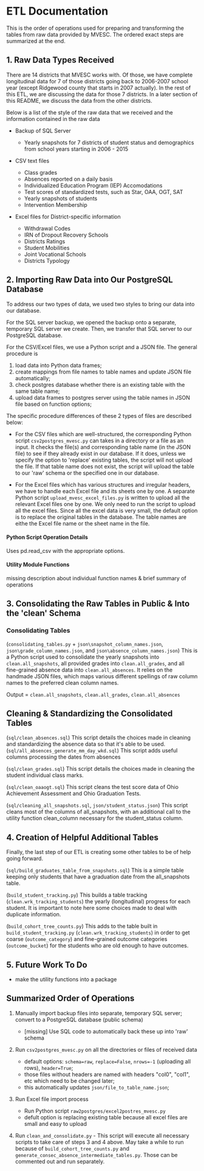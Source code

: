 # ETL Documentation

This is the order of operations used for preparing and transforming the tables from raw data provided by MVESC. The ordered exact steps are summarized at the end.

## 1. Raw Data Types Received

There are 14 districts that MVESC works with. Of those, we have complete longitudinal data for 7 of those districts going back to 2006-2007 school year (except Ridgewood county that starts in 2007 actually). In the rest of this ETL, we are discussing the data for those 7 districts. In a later section of this README, we discuss the data from the other districts.

Below is a list of the style of the raw data that we received and the information contained in the raw data

* Backup of SQL Server
	* Yearly snapshots for 7 districts of student status and demographics from school years starting in 2006 - 2015

* CSV text files
	* Class grades
	* Absences reported on a daily basis
	* Individualized Education Program (IEP) Accomodations
	* Test scores of standardized tests, such as Star, OAA, OGT, SAT
	* Yearly snapshots of students
	* Intervention Membership

* Excel files for District-specific information
	* Withdrawal Codes
	* IRN of Dropout Recovery Schools
	* Districts Ratings
	* Student Mobilities
	* Joint Vocational Schools
	* Districts Typology

## 2. Importing Raw Data into Our PostgreSQL Database

To address our two types of data, we used two styles to bring our data into our database.

For the SQL server backup, we opened the backup onto a separate, temporary SQL server we create. Then, we transfer that SQL server to our PostgreSQL database.

For the CSV/Excel files, we use a Python script and a JSON file. The general procedure is

 1. load data into Python data frames;
 2. create mappings from file names to table names and update JSON file automatically;
 3. check postgres database whether there is an existing table with the same table name;
 4. upload data frames to postgres server using the table names in JSON file based on function options;

The specific procedure differences of these 2 types of files are described below:

* For the CSV files which are well-structured, the corresponding Python script `csv2postgres_mvesc.py` can takes in a directory or a file as an input. It checks the file(s) and corresponding table name (in the JSON file) to see if they already exist in our database. If it does, unless we specify the option to 'replace' existing tables, the script will not upload the file. If that table name does not exist, the script will upload the table to our 'raw' schema or the specified one in our database.

* For the Excel files which has various structures and irregular headers, we have to handle each Excel file and its sheets one by one. A separate Python script `upload_mvesc_excel_files.py` is written to upload all the relevant Excel files one by one. We only need to run the script to upload all the excel files. Since all the excel data is very small, the default option is to replace the original tables in the database. The table names are eithe the Excel file name or the sheet name in the file.

#### Python Script Operation Details

Uses pd.read_csv with the appropriate options.

#### Utility Module Functions

missing description about individual function names & brief summary of operations

## 3. Consolidating the Raw Tables in Public & Into the 'clean' Schema

### Consolidating Tables

(`consolidating_tables.py` + `json\snapshot_column_names.json`, `json\grade_column_names.json`, and `json\absence_column_names.json`)
This is a Python script used to consolidate the yearly snapshots into `clean.all_snapshots`, all provided grades into `clean.all_grades`, and all fine-grained absence data into `clean.all_absences`. It relies on the handmade JSON files, which maps various different spellings of raw column names to the preferred clean column names.

Output = `clean.all_snapshots`, `clean.all_grades`, `clean.all_absences`

## Cleaning & Standardizing the Consolidated Tables

(`sql/clean_absences.sql`)
This script details the choices made in cleaning and standardizing the absence data so that it's able to be used.
(`sql/all_absences_generate_mm_day_wkd.sql`)
This script adds useful columns processing the dates from absences

(`sql/clean_grades.sql`)
This script details the choices made in cleaning the student individual class marks.

(`sql/clean_oaaogt.sql`)
This script cleans the test score data of Ohio Achievement Assessment and Ohio Graduation Tests.

(`sql/cleaning_all_snapshots.sql`, `json/student_status.json`)
This script cleans most of the columns of all_snapshots, with an additional call to the utility function clean_column necessary for the student_status column.

## 4. Creation of Helpful Additional Tables

Finally, the last step of our ETL is creating some other tables to be of help going forward.

(`sql/build_graduates_table_from_snapshots.sql`)
This is a simple table keeping only students that have a graduation date from the all_snapshots table.

(`build_student_tracking.py`)
This builds a table tracking (`clean.wrk_tracking_students`) the yearly (longitudinal) progress for each student. It is important to note here some choices made to deal with duplicate information.

(`build_cohort_tree_counts.py`)
This adds to the table built in `build_student_tracking.py` (`clean.wrk_tracking_students`) in order to get
coarse (`outcome_category`) and fine-grained outcome categories (`outcome_bucket`) for the students who are old enough to have outcomes.

## 5. Future Work To Do

- make the utility functions into a package

## Summarized Order of Operations

1. Manually import backup files into separate, temporary SQL server; convert to a PostgreSQL database (public schema)
	- [missing] Use SQL code to automatically back these up into 'raw' schema

2. Run `csv2postgres_mvesc.py` on all the directories or files of received data
	- default options: `schema=raw`, `replace=False`, `nrows=-1` (uploading all rows), `header=True`;
	- those files without headers are named with headers "col0", "col1", etc which need to be changed later;
	- this automatically updates `json/file_to_table_name.json`;

3. Run Excel file import process
	- Run Python script `raw2postgres/excel2postres_mvesc.py`
	- defult option is replacing existing table because all excel files are small and easy to upload

4. Run `clean_and_consolidate.py`
        - This script will execute all necessary scripts to take care of steps 3 and 4 above. May take a while to run because of `build_cohort_tree_counts.py` and `generate_consec_absence_intermediate_tables.py`. Those can be commented out and run separately.
